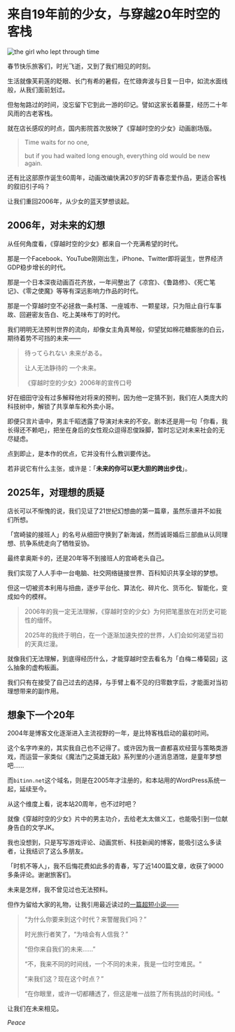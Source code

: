 
来自19年前的少女，与穿越20年时空的客栈
================================

![the girl who lept through time](https://bitinn.net/wp-images/blogimage/2025/01/time-lept.jpg)

春节快乐旅客们，时光飞逝，又到了我们相见的时刻。

生活就像芙莉莲的眨眼、长门有希的暑假，在忙碌奔波与日复一日中，如流水面线般，从我们面前划过。

但匆匆路过的时间，没忘留下它到此一游的印记。譬如这家长着藤蔓，经历二十年风雨的古老客栈。

就在店长感叹的时点，国内影院首次放映了《穿越时空的少女》动画剧场版。

> Time waits for no one,
>
> but if you had waited long enough, everything old would be new again.

还有比这部原作诞生60周年，动画改编快满20岁的SF青春恋爱作品，更适合客栈的叙旧引子吗？

让我们重回2006年，从少女的蓝天梦想谈起。

<!--more-->

## 2006年，对未来的幻想

从任何角度看，《穿越时空的少女》都来自一个充满希望的时代。

那是一个Facebook、YouTube刚刚出生，iPhone、Twitter即将诞生，世界经济GDP稳步增长的时代。

那是一个日本深夜动画百花齐放，一年间整出了《凉宫》、《鲁路修》、《死亡笔记》、《零之使魔》等等有深远影响力作品的时代。

那是一个穿越时空不必拯救一条村落、一座城市、一颗星球，只为阻止自行车事故、回避密友告白、吃上美味布丁的时代。

我们明明无法预判世界的流向，却像女主角真琴般，仰望犹如棉花糖膨胀的白云，期待着势不可挡的未来——

> 待ってられない 未来がある。
>
> 让人无法静待的 一个未来。
>
> 《穿越时空的少女》2006年的宣传口号

好在细田守没有过多解释他对将来的预判，因为他一定猜不到，我们在人类庞大的科技树中，解锁了共享单车和外卖小哥。

即便只言片语中，男主千昭透露了导演对未来的不安。剧本还是用一句「你看，我长得还不赖吧」，把坐在身后的女性观众逗得忍俊跺脚，暂时忘记对未来社会的无尽疑虑。

点到即止，是本作的优点，它并没有什么教训要传达。

若非说它有什么主张，或许是：「**未来的你可以更大胆的跨出步伐**」。

## 2025年，对理想的质疑

店长可以不惭愧的说，我们见证了21世纪幻想曲的第一篇章，虽然乐谱并不如我们所想。

「宫崎骏的接班人」的名号从细田守换到了新海诚，然而诚哥婚后三部曲从认同理想、抗争系统走向了牺牲妥协。

最终拿奥斯卡的，还是20年等不到接班人的宫崎老头自己。

我们实现了人人手中一台电脑、社交网络链接世界、百科知识共享全球的梦想。

但这一切被资本利用与扭曲，逐步平台化、算法化、碎片化、货币化、智能化，变成如今的模样。

> 2006年的我一定无法理解，《穿越时空的少女》为何把笔墨放在对历史可能性的缅怀。
>
> 2025年的我终于明白，在一个逐渐加速失控的世界，人们会如何渴望当初的天真烂漫。

就像我们无法理解，到底得经历什么，才能穿越时空去看名为「白梅ニ椿菊図」这么抽象的虚构板画。

我们只有在接受了自己过去的选择，与手臂上看不见的归零数字后，才能面对当初理想带来的副作用。

## 想象下一个20年

2004年是博客文化逐渐进入主流视野的一年，是比特客栈启动的最初时间。

这个名字咋来的，其实我自己也不记得了。或许因为我一直都喜欢经营与策略类游戏，而运营一家类似《魔法门之英雄无敌》系列里的小道消息酒馆，是童年梦想吧……

而`bitinn.net`这个域名，则是在2005年才注册的，和本站用的WordPress系统一起，延续至今。

从这个维度上看，说本站20周年，也不过时吧？

就像《穿越时空的少女》片中的男主功介，去给老太太做义工，也能吸引到一位献身告白的文学JK。

我也没想到，只是写写游戏评论、动画赏析、科技新闻的博客，能吸引这么多读者，让我结识了这么多朋友。

「时机不等人」，我不后悔花费如此多的青春，写了近1400篇文章，收获了9000多条评论。谢谢旅客们。

未来是怎样，我不曾见过也无法预料。

但作为留给大家的礼物，让我引用最近读过的[一篇超短小说——](https://mastodon.art/@MicroSFF/113885938402970747)

> “为什么你要来到这个时代？来警醒我们吗？”
>
> 时光旅行者笑了，“为啥会有人信我？”
>
> “但你来自我们的未来……”
>
> “不，我来不同的时间线，一个不同的未来，我是一位时空难民。“
>
> “来我们这？现在这个时点？”
>
> “在你眼里，或许一切都糟透了，但这是唯一战胜了所有挑战的时间线。“

让我们在未来相见。

*Peace*
